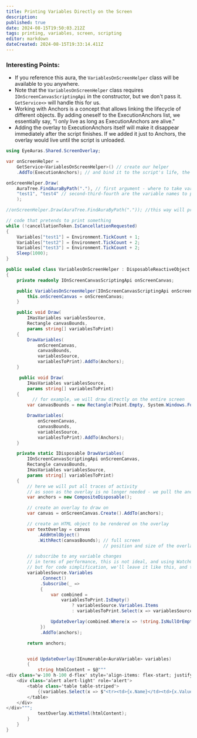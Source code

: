 ```yaml
---
title: Printing Variables Directly on the Screen
description: 
published: true
date: 2024-08-15T19:50:03.212Z
tags: printing, variables, screen, scripting
editor: markdown
dateCreated: 2024-08-15T19:33:14.411Z
---
```

### Interesting Points:
- If you reference this aura, the `VariablesOnScreenHelper` class will be available to you anywhere.
- Note that the `VariablesOnScreenHelper` class requires `IOnScreenCanvasScriptingApi` in the constructor, but we don't pass it. `GetService<>` will handle this for us.
- Working with Anchors is a concept that allows linking the lifecycle of different objects. By adding oneself to the ExecutionAnchors list, we essentially say, "I only live as long as ExecutionAnchors are alive."
- Adding the overlay to ExecutionAnchors itself will make it disappear immediately after the script finishes. If we added it just to Anchors, the overlay would live until the script is unloaded.

```csharp
using EyeAuras.Shared.ScreenOverlay;

var onScreenHelper = 
    GetService<VariablesOnScreenHelper>() // create our helper
    .AddTo(ExecutionAnchors); // and bind it to the script's life, the script ends - the helper dies

onScreenHelper.Draw(
    AuraTree.FindAuraByPath("."), // first argument - where to take variables from, in this case, it's ourselves
    "test1", "test4" // second-third-fourth are the variable names to print
    ); 

//onScreenHelper.Draw(AuraTree.FindAuraByPath(".")); //this way will print all variables

// code that pretends to print something
while (!cancellationToken.IsCancellationRequested)
{
    Variables["test1"] = Environment.TickCount + 1;
    Variables["test2"] = Environment.TickCount + 2;
    Variables["test3"] = Environment.TickCount + 2;
    Sleep(1000);
}

public sealed class VariablesOnScreenHelper : DisposableReactiveObject
{
    private readonly IOnScreenCanvasScriptingApi onScreenCanvas;

    public VariablesOnScreenHelper(IOnScreenCanvasScriptingApi onScreenCanvas){
        this.onScreenCanvas = onScreenCanvas;
    }

    public void Draw(
        IHasVariables variablesSource,
        Rectangle canvasBounds,
        params string[] variablesToPrint)
    {
        DrawVariables(
            onScreenCanvas, 
            canvasBounds, 
            variablesSource, 
            variablesToPrint).AddTo(Anchors); 
    }

     public void Draw(
        IHasVariables variablesSource,
        params string[] variablesToPrint)
    {
          // for example, we will draw directly on the entire screen
        var canvasBounds = new Rectangle(Point.Empty, System.Windows.Forms.SystemInformation.PrimaryMonitorSize);

        DrawVariables(
            onScreenCanvas, 
            canvasBounds, 
            variablesSource, 
            variablesToPrint).AddTo(Anchors); 
    }

    private static IDisposable DrawVariables(
        IOnScreenCanvasScriptingApi onScreenCanvas,
        Rectangle canvasBounds,
        IHasVariables variablesSource,
        params string[] variablesToPrint)
    {
        // here we will put all traces of activity
        // as soon as the overlay is no longer needed - we pull the anchor and it will take everything with it
        var anchors = new CompositeDisposable();

        // create an overlay to draw on
        var canvas = onScreenCanvas.Create().AddTo(anchors);

        // create an HTML object to be rendered on the overlay
        var textOverlay = canvas
            .AddHtmlObject()
            .WithRect(canvasBounds); // full screen
                                     // position and size of the overlay can be changed at runtime

        // subscribe to any variable changes
        // in terms of performance, this is not ideal, and using WatchCurrentValue would be faster
        // but for code simplification, we'll leave it like this, and the difference will be immeasurable in real conditions
        variablesSource.Variables
             .Connect()
             .Subscribe(_ =>
             {
                 var combined =
                     variablesToPrint.IsEmpty()
                         ? variablesSource.Variables.Items
                         : variablesToPrint.Select(x => variablesSource.Variables.GetOrDefault(x));

                 UpdateOverlay(combined.Where(x => !string.IsNullOrEmpty(x.Name)));
             })
             .AddTo(anchors);

        return anchors;


        void UpdateOverlay(IEnumerable<AuraVariable> variables)
        {
            string htmlContent = $@"""
<div class='w-100 h-100 d-flex' style='align-items: flex-start; justify-content: center; padding-top: 20px;'>
    <div class='alert alert-light' role='alert'>
        <table class='table table-striped'>
            {(variables.Select(x => $"<tr><td>{x.Name}</td><td>{x.Value}</td></tr>")).JoinStrings("")}
        </table>
    </div>
</div>""";
            textOverlay.WithHtml(htmlContent);
        }
    }
}
```